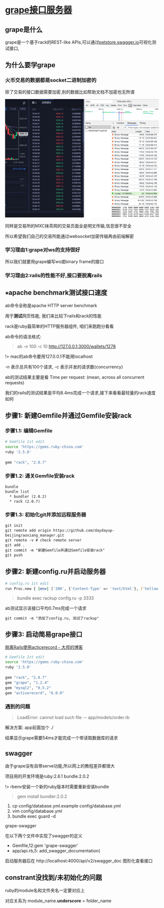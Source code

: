 # [grape接口服务器](/2019/11_1/grape.md)

## grape是什么

grape是一个基于rack的REST-like APIs,可以通过[petstore.swagger.io](http://petstore.swagger.io/#/)可视化测试接口,

## 为什么要学grape

### 火币交易的数据都是socket二进制加密的

除了交易的接口数据需要加密,别的数据比如帮助文档不加密也无所谓

![火币网的ws数据加密](grape.png "火币网的ws数据加密")

同样是交易所的MXC抹茶网的交易页面全是明文传输,信息很不安全

所以希望我们自己的交易所能通过websocket加密传输再由前端解密

### 学习理由1:grape对ws的支持很好

所以我们就要用grape编写ws或binary frame的接口

### 学习理由2:rails的性能不好,接口要脱离rails

## ⭑apache benchmark测试接口速度

ab命令全称是apache HTTP server benchmark

用于**测试**网页性能, 我们来比较下rails和rack的性能

rack是ruby最简单的HTTP服务器组件, 咱们来跑跑分看看

ab命令的语法格式:

> ab -n 100 -c 10 http://127.0.0.1:3000/wallets/1278

!> mac的ab命令要用127.0.0.1不能用localhost

-n 表示总共有100个请求, -c 表示并发的请求数(concurrency)

ab的测试结果主要是看 Time per request: (mean, across all concurrent requests)

我们的rails的测试结果是平均8.4ms完成一个请求,接下来看看最轻量的rack速度如何

## 步骤1: 新建Gemfile并通过Gemfile安装rack

### 步骤1.1: 编辑Gemfile

```bash
# Gemfile 1st edit
source 'https://gems.ruby-china.com'
ruby '2.5.0'

gem "rack", "2.0.7"
```

### 步骤1.2: 通关Gemfile安装rack

```
bundle
bundle list
  * bundler (2.0.2)
  * rack (2.0.7)
```

### 步骤1.3: 初始化git并添加远程服务器

```
git init
git remote add origin https://github.com/daydayup-beijing/aoxiang_manager.git
git remote -v # check remote server
git add .
git commit -m "新建Gemfile并通过Gemfile安装rack"
git push
```

## 步骤2: 新建config.ru并启动服务器

```bash
# config.ru 1st edit
run Proc.new { |env| ['200', {'Content-Type' => 'text/html'}, ['hellow rack']] }  
```

> bundle exec rackup config.ru -p 3333

ab测试显示该接口平均0.7ms完成一个请求

```
git commit -m "添加了config.ru, 测试了rackup"
```

## 步骤3: 启动简易grape接口

[脱离Rails使用acticerecord - 大师的博客](http://siwei.me/blog/posts/origin_from_javaeye_533)

```bash
# Gemfile 2st edit
source 'https://gems.ruby-china.com'
ruby '2.5.0'

gem "rack", "2.0.7"
gem "grape", "1.2.4"
gem "mysql2", "0.5.2"
gem "activerecord", "6.0.0"
```

### 遇到的问题

> LoadError: cannot load such file -- app/models/order.rb

解决方案: app前面加个 ./

结果显示grape需要54ms才能完成一个带读取数据库的请求


## swagger

由于grape没有自带serve功能,所以网上的教程差异都很大

项目用的开发环境是ruby:2.6.1 bundle:2.0.2

!> rbenv安装一个新的ruby版本时需要重新安装bundle

> gem install bundler:2.0.2

1. cp config/database.yml.example config/database.yml
2. vim config/database.yml
3. bundle exec guard -d

<i class="fa fa-hashtag"></i>
grape-swagger

在以下两个文件中实现了swagger的定义

- Gemfile,12:gem 'grape-swagger'
- app/api.rb,5:    add_swagger_documentation(

启动服务器后在 http://localhost:4000/api/v2/swagger_doc 图形化查看接口

## constrant没找到/未初始化的问题

ruby的module名和文件夹名一定要对应上

对应关系为 module_name.**underscore** = folder_name
